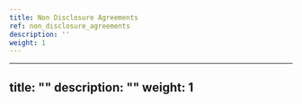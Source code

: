 ```yaml
---
title: Non Disclosure Agreements
ref: non_disclosure_agreements
description: ''
weight: 1
---
```

---
title: ""
description: ""
weight: 1
---